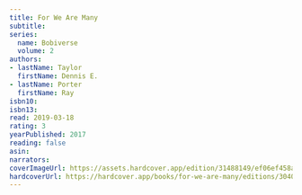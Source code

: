 ```yaml
---
title: For We Are Many
subtitle:
series:
  name: Bobiverse
  volume: 2
authors:
- lastName: Taylor
  firstName: Dennis E.
- lastName: Porter
  firstName: Ray
isbn10:
isbn13:
read: 2019-03-18
rating: 3
yearPublished: 2017
reading: false
asin:
narrators:
coverImageUrl: https://assets.hardcover.app/edition/31488149/ef06ef458ae3ab9a347040ffe24592e1aa56062f.jpeg
hardcoverUrl: https://hardcover.app/books/for-we-are-many/editions/30403945
---
```

